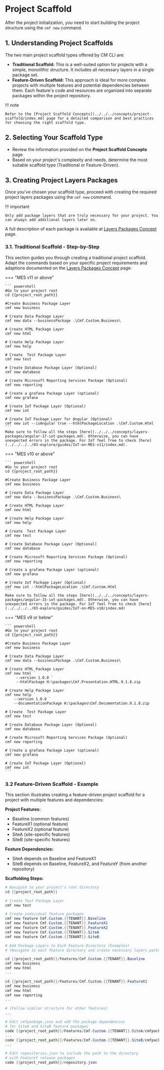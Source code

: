 # Project Scaffold

After the project initialization, you need to start building the project structure using the `cmf new` command.

## 1. Understanding Project Scaffolds

The two main project scaffold types offered by CM CLI are:

* **Traditional Scaffold:** This is a well-suited option for projects with a simple, monolithic structure. It includes all necessary layers in a single package set.
* **Feature-Driven Scaffold:** This approach is ideal for more complex projects with multiple features and potential dependencies between them. Each feature's code and resources are organized into separate packages within the project repository.

!!! note

    Refer to the [Project Scaffold Concepts](../../../concepts/project-scaffold/index.md) page for a detailed comparison and best practices for choosing the right scaffold type.

## 2. Selecting Your Scaffold Type

* Review the information provided on the **Project Scaffold Concepts** page.
* Based on your project's complexity and needs, determine the most suitable scaffold type (Traditional or Feature-Driven).

## 3. Creating Project Layers Packages

Once you've chosen your scaffold type, proceed with creating the required project layers packages using the `cmf new` command.

!!! important

    Only add package layers that are truly necessary for your project. You can always add additional layers later on.

A full description of each package is available at [Layers Packages Concept](../../../concepts/layers-packages/index.md) page.

### 3.1. Traditional Scaffold - Step-by-Step

This section guides you through creating a traditional project scaffold. Adapt the commands based on your specific project requirements and adaptions documented on the [Layers Packages Concept](../../../concepts/layers-packages/index.md) page:

=== "MES v11 or above"

    ``` powershell
    #Go to your project root
    cd {{project_root_path}}
    
    #Create Business Package Layer
    cmf new business
    
    # Create Data Package Layer
    cmf new data --businessPackage .\Cmf.Custom.Business\
    
    # Create HTML Package Layer
    cmf new html
    
    # Create Help Package Layer
    cmf new help
    
    # Create  Test Package Layer
    cmf new test
    
    # Create Database Package Layer (Optional)
    cmf new database
    
    # Create Microsoft Reporting Services Package (Optional)
    cmf new reporting 
    
    # Create a grafana Package Layer (optional)
    cmf new grafana
    
    # Create IoT Package Layer (Optional)
    cmf new iot
    
    # Create IoT Package Layer for Angular (Optional)
    cmf new iot --isAngular true --htmlPackageLocation .\Cmf.Custom.Html
    ```
    Make sure to follow all the steps [here](../../../concepts/layers-packages/angular-17-iot-packages.md). Otherwise, you can have unexpected errors in the package. For IoT feel free to check [here](../../../../03-explore/guides/IoT-on-MES-v11/index.md).

=== "MES v10 or above"

    ``` powershell
    #Go to your project root
    cd {{project_root_path}}
    
    #Create Business Package Layer
    cmf new business
    
    # Create Data Package Layer
    cmf new data --businessPackage .\Cmf.Custom.Business\
    
    # Create HTML Package Layer
    cmf new html
    
    # Create Help Package Layer
    cmf new help
    
    # Create  Test Package Layer
    cmf new test
    
    # Create Database Package Layer (Optional)
    cmf new database
    
    # Create Microsoft Reporting Services Package (Optional)
    cmf new reporting 
    
    # Create a grafana Package Layer (optional)
    cmf new grafana
    
    # Create IoT Package Layer (Optional)
    cmf new iot --htmlPackageLocation .\Cmf.Custom.Html 
    ```
    Make sure to follow all the steps [here](../../../concepts/layers-packages/angular-15-iot-packages.md). Otherwise, you can have unexpected errors in the package. For IoT feel free to check [here](../../../../03-explore/guides/IoT-on-MES-v10/index.md)

=== "MES v9 or below"

    ``` powershell
    #Go to your project root
    cd {{project_root_path}}
    
    #Create Business Package Layer
    cmf new business
    
    # Create Data Package Layer
    cmf new data --businessPackage .\Cmf.Custom.Business\
    
    # Create HTML Package Layer
    cmf new html `
         --version 1.0.0 `
         --htmlPackage H:\packages\Cmf.Presentation.HTML.9.1.8.zip
    
    # Create Help Package Layer
    cmf new help `
        --version 1.0.0 `
        --documentationPackage H:\packages\Cmf.Documentation.9.1.8.zip
    
    # Create  Test Package Layer
    cmf new test
    
    # Create Database Package Layer (Optional)
    cmf new database
    
    # Create Microsoft Reporting Services Package (Optional)
    cmf new reporting 
    
    # Create a grafana Package Layer (optional)
    cmf new grafana
    
    # Create IoT Package Layer (Optional)
    cmf new iot
    ```

### 3.2 Feature-Driven Scaffold - Example

This section illustrates creating a feature-driven project scaffold for a project with multiple features and dependencies:

**Project Features:**

* Baseline (common features)
* FeatureX1 (optional feature)
* FeatureX2 (optional feature)
* SiteA (site-specific features)
* SiteB (site-specific features)

**Feature Dependencies:**

* SiteA depends on Baseline and FeatureX1
* SiteB depends on Baseline, FeatureX2, and FeatureY (from another repository)

**Scaffolding Steps:**

``` powershell
# Navigate to your project's root directory
cd {{project_root_path}}

# Create Test Package Layer
cmf new test

# Create individual feature packages
cmf new feature Cmf.Custom.{{TENANT}}.Baseline
cmf new feature Cmf.Custom.{{TENANT}}.FeatureX1
cmf new feature Cmf.Custom.{{TENANT}}.FeatureX2
cmf new feature Cmf.Custom.{{TENANT}}.SiteA
cmf new feature Cmf.Custom.{{TENANT}}.SiteB

# Add Package Layers to Each Feature Directory (Examples)
# (Navigate to each feature directory and create necessary layers packages)

cd {{project_root_path}}/Features/Cmf.Custom.{{TENANT}}.Baseline
cmf new business
cmf new html
...

cd {{project_root_path}}/Features/Cmf.Custom.{{TENANT}}.FeatureX1
cmf new business
cmf new html
cmf new reporting
...

# (Follow similar structure for other features)
...

# Edit cmfpackage.json and add the package dependencies
# for SiteA and SiteB feature packages
code {{project_root_path}}/Features/Cmf.Custom.{{TENANT}}.SiteA/cmfpackage.json
...
code {{project_root_path}}/Features/Cmf.Custom.{{TENANT}}.SiteB/cmfpackage.json
...

# Edit repositories.json to include the path to the directory
# with FeatureY release packages
code {{project_root_path}}/repository.json
```
